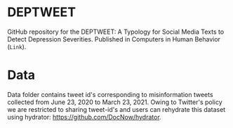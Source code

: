# DEPTWEET
GitHub repository for the DEPTWEET: A Typology for Social Media Texts to Detect Depression Severities. Published in Computers in Human Behavior (`Link`).
# Data
Data folder contains tweet id's corresponding to misinformation tweets collected from June 23, 2020 to March 23, 2021. Owing to Twitter's policy we are restricted to sharing tweet-id's and users can rehydrate this dataset using hydrator: https://github.com/DocNow/hydrator.
